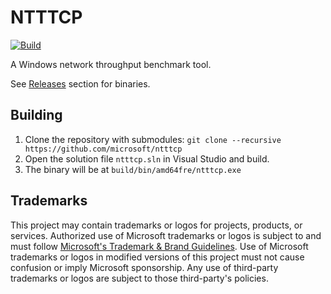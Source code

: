 # NTTTCP

[![Build](https://github.com/microsoft/ntttcp/actions/workflows/build.yml/badge.svg)](https://github.com/microsoft/ntttcp/actions/workflows/build.yml)

A Windows network throughput benchmark tool.

See [Releases](https://github.com/microsoft/ntttcp/releases) section for binaries.

## Building

1. Clone the repository with submodules: `git clone --recursive https://github.com/microsoft/ntttcp`
1. Open the solution file `ntttcp.sln` in Visual Studio and build.
1. The binary will be at `build/bin/amd64fre/ntttcp.exe`

## Trademarks

This project may contain trademarks or logos for projects, products, or services. Authorized use of Microsoft
trademarks or logos is subject to and must follow
[Microsoft's Trademark & Brand Guidelines](https://www.microsoft.com/en-us/legal/intellectualproperty/trademarks/usage/general).
Use of Microsoft trademarks or logos in modified versions of this project must not cause confusion or imply Microsoft sponsorship.
Any use of third-party trademarks or logos are subject to those third-party's policies.
